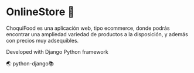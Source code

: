 # OnlineStore  :strawberry:
ChoquiFood es una aplicación web, tipo ecommerce, donde podrás encontrar una ampliedad variedad de productos a la disposición, y además con precios muy adsequibles.

Developed with Django Python framework 

:earth_asia: python-django:books:
